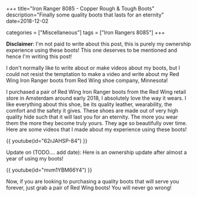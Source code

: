+++
title="Iron Ranger 8085 - Copper Rough & Tough Boots"
description="Finally some quality boots that lasts for an eternity"
date=2018-12-02

categories = ["Miscellaneous"]
tags = ["Iron Rangers 8085"]
+++


**Disclaimer**: I'm not paid to write about this post, this is purely my ownership experience using these boots! This one deserves to be mentioned and 
hence I'm writing this post!

I don't normally like to write about or make videos about my boots, but I could not resist the temptation to make a video and write about my Red Wing 
Iron Ranger boots from Red Wing shoe company, Minnesota! 

I purchased a pair of Red Wing Iron Ranger boots from the Red Wing retail store in Amsterdam around early 2018, I absolutely love the way it wears. I like 
everything about this shoe, be its quality leather, wearability, the comfort and the safety it gives. These shoes are made out of very high quality hide 
such that it will last you for an eternity. The more you wear them the more they become truly yours. They age so beautifully over time. Here are some 
videos that I made about my experience using these boots!

{{ youtube(id="62rJAHSP-84") }}

Update on (TODO.... add date): Here is an ownership update after almost a year of using my boots!

{{ youtube(id="mvm1YBM66Y4") }}

Now, if you are looking to purchasing a quality boots that will serve you forever, just grab a pair of Red Wing boots! You will never go wrong!

